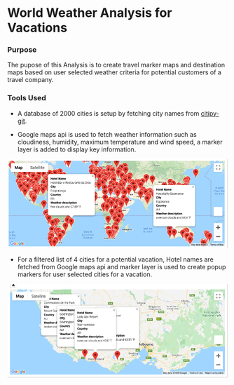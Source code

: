 # World Weather Analysis for Vacations

### Purpose

The pupose of this Analysis is to create travel marker maps and destination maps based on user selected weather criteria for potential customers of a travel company.

### Tools Used

* A database of 2000 cities is setup by fetching city names from [citipy-git](https://github.com/wingchen/citipy).

* Google maps api is used to fetch weather information such as cloudiness, humidity, maximum temperature and wind speed, a marker layer is added to display key information.

![city-list](https://github.com/divitaN-dev/World_Weather_Analysis/blob/master/Vacation_Search/WeatherPy_Vacation_Map.png)



* For a filtered list of 4 cities for a potential vacation, Hotel names are fetched from Google maps api and 
marker layer is used to create popup markers for user selected cities for a vacation.

![hotel-markers](https://github.com/divitaN-dev/World_Weather_Analysis/blob/master/Vacation_Itinerary/WeatherPy_travel_map_markers.png)
